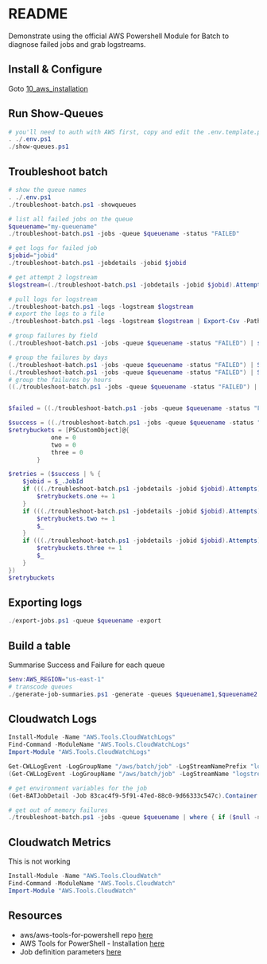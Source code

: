 # README

Demonstrate using the official AWS Powershell Module for Batch to diagnose failed jobs and grab logstreams.  

## Install & Configure

Goto [10_aws_installation](../10_aws_installation/README.md)  

## Run Show-Queues

```ps1
# you'll need to auth with AWS first, copy and edit the .env.template.ps1 file.
. ./.env.ps1   
./show-queues.ps1  
```

## Troubleshoot batch

```ps1
# show the queue names
. ./.env.ps1   
./troubleshoot-batch.ps1 -showqueues

# list all failed jobs on the queue
$queuename="my-queuename"
./troubleshoot-batch.ps1 -jobs -queue $queuename -status "FAILED" 

# get logs for failed job
$jobid="jobid"
./troubleshoot-batch.ps1 -jobdetails -jobid $jobid 

# get attempt 2 logstream
$logstream=(./troubleshoot-batch.ps1 -jobdetails -jobid $jobid).Attempts[2].Container.LogStreamName

# pull logs for logstream
./troubleshoot-batch.ps1 -logs -logstream $logstream
# export the logs to a file
./troubleshoot-batch.ps1 -logs -logstream $logstream | Export-Csv -Path ./failed-media.txt -NoTypeInformation     

# group failures by field
(./troubleshoot-batch.ps1 -jobs -queue $queuename -status "FAILED") | sort-object "uid" | Group-Object "uid"

# group the failures by days
(./troubleshoot-batch.ps1 -jobs -queue $queuename -status "FAILED") | Select-Object *,@{Name="DoY";Expression={$_.createdAt.DayOfYear}} | Group-Object "DoY"  
(./troubleshoot-batch.ps1 -jobs -queue $queuename -status "FAILED") | Select-Object *,@{Name="DoY";Expression={$_.createdAt.toString("yyyy-MM-dd")}} | Group-Object "DoY" | select-object count,name  
# group the failures by hours
((./troubleshoot-batch.ps1 -jobs -queue $queuename -status "FAILED") | Select-Object *,@{Name="DoY";Expression={$_.createdAt.toString("yyyy-MM-dd-hh")}} | Group-Object "DoY" | select-object count,name)


$failed = ((./troubleshoot-batch.ps1 -jobs -queue $queuename -status "FAILED") | where {($_.createdAt -gt (get-date 2022-05-11))})

$success = ((./troubleshoot-batch.ps1 -jobs -queue $queuename -status "SUCCEEDED") | where {($_.createdAt -gt (get-date 2022-05-11))})
$retrybuckets = [PSCustomObject]@{
            one = 0 
            two = 0 
            three = 0 
        }

$retries = ($success | % {
    $jobid = $_.JobId
    if (((./troubleshoot-batch.ps1 -jobdetails -jobid $jobid).Attempts).Container.Length -eq 1) {
        $retrybuckets.one += 1
    }
    if (((./troubleshoot-batch.ps1 -jobdetails -jobid $jobid).Attempts).Container.Length -eq 2) {
        $retrybuckets.two += 1
        $_
    }
    if (((./troubleshoot-batch.ps1 -jobdetails -jobid $jobid).Attempts).Container.Length -ge 3) {
        $retrybuckets.three += 1
        $_
    }
})
$retrybuckets
```

## Exporting logs

```ps1
./export-jobs.ps1 -queue $queuename -export
```

## Build a table

Summarise Success and Failure for each queue  

```ps1
$env:AWS_REGION="us-east-1"      
# transcode queues
./generate-job-summaries.ps1 -generate -queues $queuename1,$queuename2
```

## Cloudwatch Logs

```ps1
Install-Module -Name "AWS.Tools.CloudWatchLogs"  
Find-Command -ModuleName "AWS.Tools.CloudWatchLogs"  
Import-Module "AWS.Tools.CloudWatchLogs"  

Get-CWLLogEvent -LogGroupName "/aws/batch/job" -LogStreamNamePrefix "logstream/default/e118a5d1cf2e4582927c0d5e88719388"       
(Get-CWLLogEvent -LogGroupName "/aws/batch/job" -LogStreamName "logstream/default/e118a5d1cf2e4582927c0d5e88719388").Events  

# get environment variables for the job
(Get-BATJobDetail -Job 83cac4f9-5f91-47ed-88c0-9d66333c547c).Container.Environment.Value

# get out of memory failures
./troubleshoot-batch.ps1 -jobs -queue $queuename | where { if ($null -ne $_.Reason) {$_.Reason.StartsWith("OutOfMemoryError")} else { return False} } | select JobId | % { (Get-BATJobDetail -Job $_.JobId).Container.Environment.Value}
```

## Cloudwatch Metrics

This is not working

```ps1
Install-Module -Name "AWS.Tools.CloudWatch"  
Find-Command -ModuleName "AWS.Tools.CloudWatch"  
Import-Module "AWS.Tools.CloudWatch"  

```

## Resources  

* aws/aws-tools-for-powershell repo [here](https://github.com/aws/aws-tools-for-powershell)  
* AWS Tools for PowerShell - Installation [here](https://docs.aws.amazon.com/powershell/latest/reference/Index.html)  
* Job definition parameters [here](https://docs.aws.amazon.com/batch/latest/userguide/job_definition_parameters.html)  
